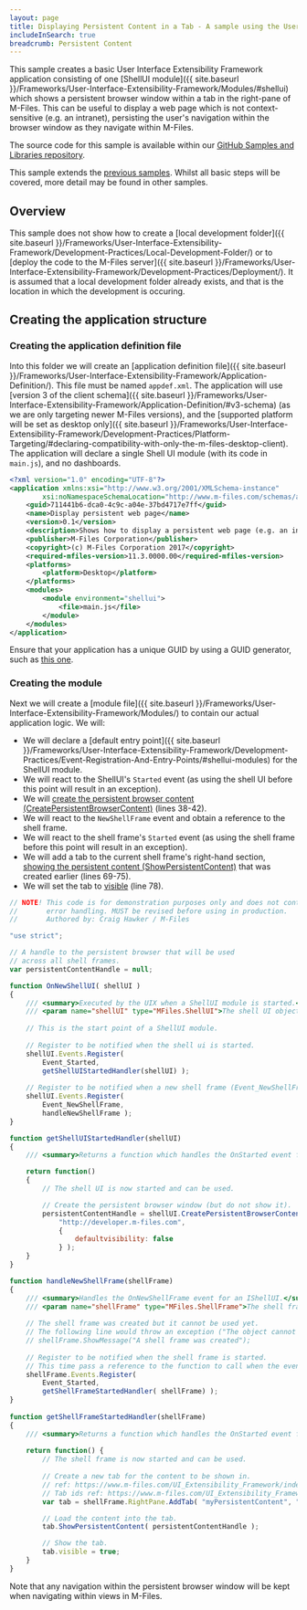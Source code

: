 ```yaml
---
layout: page
title: Displaying Persistent Content in a Tab - A sample using the User Interface Extensibility Framework
includeInSearch: true
breadcrumb: Persistent Content
---
```


This sample creates a basic User Interface Extensibility Framework application consisting of one [ShellUI module]({{ site.baseurl }}/Frameworks/User-Interface-Extensibility-Framework/Modules/#shellui) which shows a persistent browser window within a tab in the right-pane of M-Files.  This can be useful to display a web page which is not context-sensitive (e.g. an intranet), persisting the user's navigation within the browser window as they navigate within M-Files.

<p class="note">The source code for this sample is available within our <a href="https://github.com/M-Files/MFilesSamplesAndLibraries/tree/master/Samples/UIX%20Applications/DisplayPersistentWebPageInTab">GitHub Samples and Libraries repository</a>.</p>

<p class="note">This sample extends the <a href="../">previous samples</a>.  Whilst all basic steps will be covered, more detail may be found in other samples.</p>

## Overview

This sample does not show how to create a [local development folder]({{ site.baseurl }}/Frameworks/User-Interface-Extensibility-Framework/Development-Practices/Local-Development-Folder/) or to [deploy the code to the M-Files server]({{ site.baseurl }}/Frameworks/User-Interface-Extensibility-Framework/Development-Practices/Deployment/).  It is assumed that a local development folder already exists, and that is the location in which the development is occuring.

## Creating the application structure

### Creating the application definition file

Into this folder we will create an [application definition file]({{ site.baseurl }}/Frameworks/User-Interface-Extensibility-Framework/Application-Definition/).  This file must be named `appdef.xml`.  The application will use [version 3 of the client schema]({{ site.baseurl }}/Frameworks/User-Interface-Extensibility-Framework/Application-Definition/#v3-schema) (as we are only targeting newer M-Files versions), and the [supported platform will be set as desktop only]({{ site.baseurl }}/Frameworks/User-Interface-Extensibility-Framework/Development-Practices/Platform-Targeting/#declaring-compatibility-with-only-the-m-files-desktop-client).  The application will declare a single Shell UI module (with its code in `main.js`), and no dashboards.

```xml
<?xml version="1.0" encoding="UTF-8"?>
<application xmlns:xsi="http://www.w3.org/2001/XMLSchema-instance"
		xsi:noNamespaceSchemaLocation="http://www.m-files.com/schemas/appdef-client-v3.xsd">
	<guid>711441b6-dca0-4c9c-a04e-37bd4717e7ff</guid>	
	<name>Display persistent web page</name>
	<version>0.1</version>
	<description>Shows how to display a persistent web page (e.g. an intranet) in a tab.</description>
	<publisher>M-Files Corporation</publisher>
	<copyright>(c) M-Files Corporation 2017</copyright>
	<required-mfiles-version>11.3.0000.00</required-mfiles-version>
	<platforms>
		<platform>Desktop</platform>
	</platforms>
	<modules>
		<module environment="shellui">
			<file>main.js</file>
		</module>
	</modules>
</application>
```

<p class="note">Ensure that your application has a unique GUID by using a GUID generator, such as <a href="https://guidgenerator.com/">this one</a>.</p>

### Creating the module

Next we will create a [module file]({{ site.baseurl }}/Frameworks/User-Interface-Extensibility-Framework/Modules/) to contain our actual application logic.  We will:

* We will declare a [default entry point]({{ site.baseurl }}/Frameworks/User-Interface-Extensibility-Framework/Development-Practices/Event-Registration-And-Entry-Points/#shellui-modules) for the ShellUI module.
* We will react to the ShellUI's `Started` event (as using the shell UI before this point will result in an exception).
* We will [create the persistent browser content (CreatePersistentBrowserContent)](https://www.m-files.com/UI_Extensibility_Framework/index.html#MFClientScript~IShellUI~CreatePersistentBrowserContent.html) (lines 38-42).
* We will react to the `NewShellFrame` event and obtain a reference to the shell frame.
* We will react to the shell frame's `Started` event (as using the shell frame before this point will result in an exception).
* We will add a tab to the current shell frame's right-hand section, [showing the persistent content (ShowPersistentContent)](https://www.m-files.com/UI_Extensibility_Framework/index.html#MFClientScript~IShellPaneTab~ShowPersistentContent.html) that was created earlier (lines 69-75).
* We will set the tab to [visible](https://www.m-files.com/UI_Extensibility_Framework/index.html#MFClientScript~IShellPaneTab~Visible.html) (line 78).

```javascript
// NOTE! This code is for demonstration purposes only and does not contain any kind of
// 		 error handling. MUST be revised before using in production.
//		 Authored by: Craig Hawker / M-Files

"use strict";

// A handle to the persistent browser that will be used
// across all shell frames.
var persistentContentHandle = null;

function OnNewShellUI( shellUI )
{
	/// <summary>Executed by the UIX when a ShellUI module is started.</summary>
	/// <param name="shellUI" type="MFiles.ShellUI">The shell UI object which was created.</param>
 
	// This is the start point of a ShellUI module.
 
	// Register to be notified when the shell ui is started.
	shellUI.Events.Register(
		Event_Started,
		getShellUIStartedHandler(shellUI) );
 
	// Register to be notified when a new shell frame (Event_NewShellFrame) is created.
	shellUI.Events.Register(
		Event_NewShellFrame,
		handleNewShellFrame );
}

function getShellUIStartedHandler(shellUI)
{
	/// <summary>Returns a function which handles the OnStarted event for an IShellUI.</summary>

	return function()
	{
		// The shell UI is now started and can be used.

		// Create the persistent browser window (but do not show it).
		persistentContentHandle = shellUI.CreatePersistentBrowserContent(
			"http://developer.m-files.com",
			{
				defaultvisibility: false
			} );
	}
}

function handleNewShellFrame(shellFrame)
{
	/// <summary>Handles the OnNewShellFrame event for an IShellUI.</summary>
	/// <param name="shellFrame" type="MFiles.ShellFrame">The shell frame object which was created.</param>
 
	// The shell frame was created but it cannot be used yet.
	// The following line would throw an exception ("The object cannot be accessed, because it is not ready."):
	// shellFrame.ShowMessage("A shell frame was created");
 
	// Register to be notified when the shell frame is started.
	// This time pass a reference to the function to call when the event is fired.
	shellFrame.Events.Register(
		Event_Started,
		getShellFrameStartedHandler( shellFrame) );
}
 
function getShellFrameStartedHandler(shellFrame)
{
	/// <summary>Returns a function which handles the OnStarted event for an IShellFrame.</summary>
 
	return function() {
		// The shell frame is now started and can be used.
		
		// Create a new tab for the content to be shown in.
		// ref: https://www.m-files.com/UI_Extensibility_Framework/index.html#MFClientScript~IShellPaneContainer~AddTab.html
		// Tab ids ref: https://www.m-files.com/UI_Extensibility_Framework/#SidePaneTabs.html
		var tab = shellFrame.RightPane.AddTab( "myPersistentContent", "Intranet", "_last" );

		// Load the content into the tab.
		tab.ShowPersistentContent( persistentContentHandle );

		// Show the tab.
		tab.visible = true;
	}
}
```

<p class="note">Note that any navigation within the persistent browser window will be kept when navigating within views in M-Files.</p>